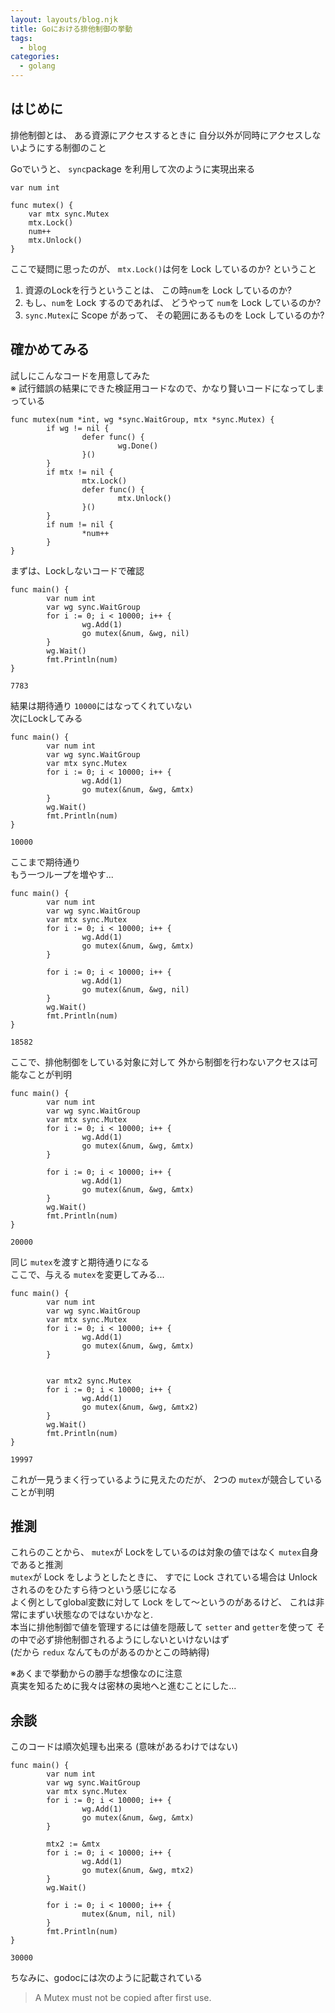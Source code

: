 ```yaml
---
layout: layouts/blog.njk
title: Goにおける排他制御の挙動
tags:
  - blog
categories:
  - golang
---
```

## はじめに

排他制御とは、
ある資源にアクセスするときに
自分以外が同時にアクセスしないようにする制御のこと

Goでいうと、 `sync`package を利用して次のように実現出来る
```golang
var num int

func mutex() {
	var mtx sync.Mutex
	mtx.Lock()
	num++
	mtx.Unlock()
}
```

ここで疑問に思ったのが、
`mtx.Lock()`は何を Lock しているのか?
ということ

1. 資源のLockを行うということは、
この時`num`を Lock しているのか?
1. もし、`num`を Lock するのであれば、
どうやって `num`を Lock しているのか?
1. `sync.Mutex`に Scope があって、
その範囲にあるものを Lock しているのか?

## 確かめてみる
試しにこんなコードを用意してみた  
※ 試行錯誤の結果にできた検証用コードなので、かなり賢いコードになってしまっている
```golang
func mutex(num *int, wg *sync.WaitGroup, mtx *sync.Mutex) {
        if wg != nil {
                defer func() {
                        wg.Done()
                }()
        }
        if mtx != nil {
                mtx.Lock()
                defer func() {
                        mtx.Unlock()
                }()
        }
        if num != nil {
                *num++
        }
}
```

まずは、Lockしないコードで確認
```golang
func main() {
        var num int
        var wg sync.WaitGroup
        for i := 0; i < 10000; i++ {
                wg.Add(1)
                go mutex(&num, &wg, nil)
        }
        wg.Wait()
        fmt.Println(num)
}
```
```shell
7783
```
結果は期待通り `10000`にはなってくれていない  
次にLockしてみる
```golang
func main() {
        var num int
        var wg sync.WaitGroup
        var mtx sync.Mutex
        for i := 0; i < 10000; i++ {
                wg.Add(1)
                go mutex(&num, &wg, &mtx)
        }
        wg.Wait()
        fmt.Println(num)
}
```
```shell
10000
```
ここまで期待通り  
もう一つループを増やす...
```golang
func main() {
        var num int
        var wg sync.WaitGroup
        var mtx sync.Mutex
        for i := 0; i < 10000; i++ {
                wg.Add(1)
                go mutex(&num, &wg, &mtx)
        }

        for i := 0; i < 10000; i++ {
                wg.Add(1)
                go mutex(&num, &wg, nil)
        }
        wg.Wait()
        fmt.Println(num)
}
```
```shell
18582
```
ここで、排他制御をしている対象に対して
外から制御を行わないアクセスは可能なことが判明
```golang
func main() {
        var num int
        var wg sync.WaitGroup
        var mtx sync.Mutex
        for i := 0; i < 10000; i++ {
                wg.Add(1)
                go mutex(&num, &wg, &mtx)
        }

        for i := 0; i < 10000; i++ {
                wg.Add(1)
                go mutex(&num, &wg, &mtx)
        }
        wg.Wait()
        fmt.Println(num)
}
```
```shell
20000
```
同じ `mutex`を渡すと期待通りになる  
ここで、与える `mutex`を変更してみる...
```golang
func main() {
        var num int
        var wg sync.WaitGroup
        var mtx sync.Mutex
        for i := 0; i < 10000; i++ {
                wg.Add(1)
                go mutex(&num, &wg, &mtx)
        }


        var mtx2 sync.Mutex
        for i := 0; i < 10000; i++ {
                wg.Add(1)
                go mutex(&num, &wg, &mtx2)
        }
        wg.Wait()
        fmt.Println(num)
}
```
```shell
19997
```
これが一見うまく行っているように見えたのだが、
2つの `mutex`が競合していることが判明

## 推測
これらのことから、 `mutex`が Lockをしているのは対象の値ではなく
`mutex`自身であると推測  
`mutex`が Lock をしようとしたときに、
すでに Lock されている場合は Unlock されるのをひたすら待つという感じになる  
よく例としてglobal変数に対して Lock をして〜というのがあるけど、
これは非常にまずい状態なのではないかなと.  
本当に排他制御で値を管理するには値を隠蔽して `setter` and `getter`を使って
その中で必ず排他制御されるようにしないといけないはず  
(だから `redux` なんてものがあるのかとこの時納得)

※あくまで挙動からの勝手な想像なのに注意  
真実を知るために我々は密林の奥地へと進むことにした...

## 余談
このコードは順次処理も出来る
(意味があるわけではない)
```golang
func main() {
        var num int
        var wg sync.WaitGroup
        var mtx sync.Mutex
        for i := 0; i < 10000; i++ {
                wg.Add(1)
                go mutex(&num, &wg, &mtx)
        }

        mtx2 := &mtx
        for i := 0; i < 10000; i++ {
                wg.Add(1)
                go mutex(&num, &wg, mtx2)
        }
        wg.Wait()

        for i := 0; i < 10000; i++ {
                mutex(&num, nil, nil)
        }
        fmt.Println(num)
}
```
```shell
30000
```
ちなみに、godocには次のように記載されている
> A Mutex must not be copied after first use.
